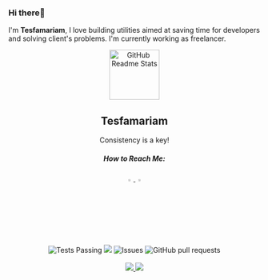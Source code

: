 ### Hi there👋
I'm **Tesfamariam**, I love building utilities aimed at saving time for developers and solving client's problems.
I'm currently working as freelancer.
<p align="center">
 <img width="100px" src="https://avatars.githubusercontent.com/u/80942216?s=400&u=cd710bfd05514284773a7829891d51dc2850dd62&v=4" align="center" alt="GitHub Readme Stats" />
 <h2 align="center">Tesfamariam</h2>
 <p align="center">Consistency is a key!</p>
 <h5 align="center">How to Reach Me:</h5>
 <p align="center">
  <a href="https://twitter.com/TesfamariamTes4">
   <img width="3%" alt="Twitter" src="https://img.icons8.com/color/2x/twitter.png" />
  </a>
  <a href="https://www.linkedin.com/in/tesfamariam-teshome-4624581a0/">
   <img width="3%" alt="LinkedIn" src="https://img.icons8.com/color/48/000000/linkedin.png" />
  </a>
 </p>
</p>
<p align="center">
    <img alt="Tests Passing" src="https://github.com/anuraghazra/github-readme-stats/workflows/Test/badge.svg" />
    <img src="https://codecov.io/gh/anuraghazra/github-readme-stats/branch/master/graph/badge.svg" />
    <img alt="Issues" src="https://img.shields.io/github/issues/anuraghazra/github-readme-stats?color=0088ff" />
    <img alt="GitHub pull requests" src="https://img.shields.io/github/issues-pr/anuraghazra/github-readme-stats?color=0088ff" />
    <br />
    <br />
    <a href="https://a.paddle.com/v2/click/16413/119403?link=1227">
      <img src="https://img.shields.io/badge/Supported%20by-VSCode%20Power%20User%20%E2%86%92-gray.svg?colorA=655BE1&colorB=4F44D6&style=for-the-badge"/>
    </a>
    <a href="https://a.paddle.com/v2/click/16413/119403?link=2345">
      <img src="https://img.shields.io/badge/Supported%20by-Node%20Cli.com%20%E2%86%92-gray.svg?colorA=61c265&colorB=4CAF50&style=for-the-badge"/>
    </a>
</p>
